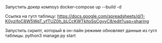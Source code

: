 Запустить докер компоуз
docker-compose up --build -d

Ссылка на гугл таблицу: https://docs.google.com/spreadsheets/d/1-K0yzifoC8W5WqT_yfTUZ0h_bLCcKWTkltoSsCgyvC8/edit?usp=sharing


Запустить скрипт, который в он-лайн режиме обновляет данные из гугл таблицы.
python3 manage.py start